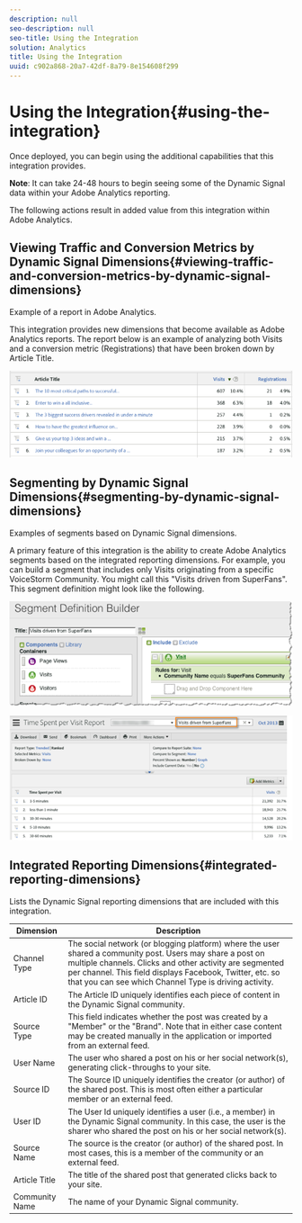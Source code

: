 ```yaml
---
description: null
seo-description: null
seo-title: Using the Integration
solution: Analytics
title: Using the Integration
uuid: c902a868-20a7-42df-8a79-8e154608f299
---
```


# Using the Integration{#using-the-integration}

Once deployed, you can begin using the additional capabilities that this integration provides.

**Note**: It can take 24-48 hours to begin seeing some of the Dynamic Signal data within your Adobe Analytics reporting.

The following actions result in added value from this integration within Adobe Analytics.

## Viewing Traffic and Conversion Metrics by Dynamic Signal Dimensions{#viewing-traffic-and-conversion-metrics-by-dynamic-signal-dimensions}

Example of a report in Adobe Analytics.

This integration provides new dimensions that become available as Adobe Analytics reports. The report below is an example of analyzing both Visits and a conversion metric (Registrations) that have been broken down by Article Title.

![](assets/examplereport.png)

## Segmenting by Dynamic Signal Dimensions{#segmenting-by-dynamic-signal-dimensions}

Examples of segments based on Dynamic Signal dimensions.

A primary feature of this integration is the ability to create Adobe Analytics segments based on the integrated reporting dimensions. For example, you can build a segment that includes only Visits originating from a specific VoiceStorm Community. You might call this "Visits driven from SuperFans". This segment definition might look like the following.

![](assets/segment1.png)

![](assets/segment2.png)

## Integrated Reporting Dimensions{#integrated-reporting-dimensions}

Lists the Dynamic Signal reporting dimensions that are included with this integration.

|  Dimension  | Description  |
|---|---|
|  Channel Type  | The social network (or blogging platform) where the user shared a community post. Users may share a post on multiple channels. Clicks and other activity are segmented per channel. This field displays Facebook, Twitter, etc. so that you can see which Channel Type is driving activity.  |
|  Article ID  | The Article ID uniquely identifies each piece of content in the Dynamic Signal community.  |
|  Source Type  | This field indicates whether the post was created by a "Member" or the "Brand". Note that in either case content may be created manually in the application or imported from an external feed.  |
|  User Name  | The user who shared a post on his or her social network(s), generating click-throughs to your site.  |
|  Source ID  | The Source ID uniquely identifies the creator (or author) of the shared post. This is most often either a particular member or an external feed.  |
|  User ID  | The User Id uniquely identifies a user (i.e., a member) in the Dynamic Signal community. In this case, the user is the sharer who shared the post on his or her social network(s).  |
|  Source Name  | The source is the creator (or author) of the shared post. In most cases, this is a member of the community or an external feed.  |
|  Article Title  | The title of the shared post that generated clicks back to your site.  |
|  Community Name  | The name of your Dynamic Signal community.  |

